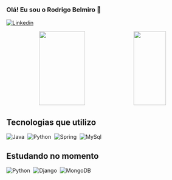 ### Olá! Eu sou o Rodrigo Belmiro 👋

[![Linkedin](https://img.shields.io/badge/LinkedIn-0077B5?style=for-the-badge&logo=linkedin&logoColor=white)](https://www.linkedin.com/in/rodrigo-belmiro-a479a224b/)

<div align = "center">
<img width="49%" height="195px"src="https://github-readme-stats.vercel.app/api?username=RodrigoD4v&show_icons=true&theme=tokyonight"/>
<img width="41%" height="195px" src="https://github-readme-stats.vercel.app/api/top-langs/?username=RodrigoD4v&layout=compact&hide_border=true&title_color=6d8ce8&text_color=FFFF&bg_color=0d1117")/>
</div>

## Tecnologias que utilizo


![Java](https://img.shields.io/badge/Java-ED8B00?style=for-the-badge&logo=openjdk&logoColor=white)&nbsp;
![Python](https://img.shields.io/badge/Python-14354C?style=for-the-badge&logo=python&logoColor=white)&nbsp;
![Spring](https://img.shields.io/badge/Spring-6DB33F?style=for-the-badge&logo=spring&logoColor=white)&nbsp;
![MySql](https://img.shields.io/badge/MySQL-005C84?style=for-the-badge&logo=mysql&logoColor=white)&nbsp;

## Estudando no momento

 ![Python](https://img.shields.io/badge/Python-14354C?style=for-the-badge&logo=python&logoColor=white)&nbsp;
 ![Django](https://img.shields.io/badge/Django-092E20?style=for-the-badge&logo=django&logoColor=white)&nbsp;
 ![MongoDB](https://img.shields.io/badge/MongoDB-4EA94B?style=for-the-badge&logo=mongodb&logoColor=white)&nbsp;
 
 
 <!--![Mongodb](https://img.shields.io/badge/MongoDB-4EA94B?style=for-the-badge&logo=mongodb&logoColor=white)&nbsp;-->
